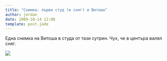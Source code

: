 ```yaml
---
title: "Снимка: първи студ (и сняг) и Витоша"
author: jordan
date: 2009-10-14 12:00
template: post.jade
---
```


Една снимка на Витоша в студа от тази сутрин. Чух, че в центъра валял
сняг.

[![](IMG_2992.JPG)](IMG_2992.JPG)
